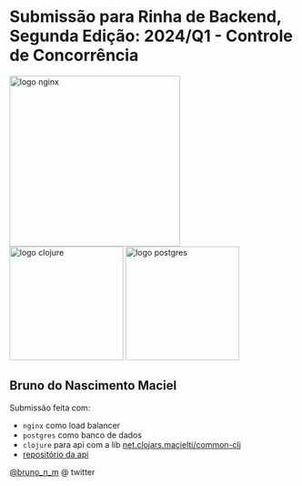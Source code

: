 # Submissão para Rinha de Backend, Segunda Edição: 2024/Q1 - Controle de Concorrência


<img src="https://upload.wikimedia.org/wikipedia/commons/c/c5/Nginx_logo.svg" alt="logo nginx" width="300" height="auto">
<br />
<img src="https://upload.wikimedia.org/wikipedia/commons/5/5d/Clojure_logo.svg" alt="logo clojure" width="200" height="auto">
<img src="https://upload.wikimedia.org/wikipedia/commons/2/29/Postgresql_elephant.svg" alt="logo postgres" width="200" height="auto">


## Bruno do Nascimento Maciel
Submissão feita com:
- `nginx` como load balancer
- `postgres` como banco de dados
- `clojure` para api com a lib [net.clojars.macielti/common-clj](https://clojars.org/net.clojars.macielti/common-clj/)
- [repositório da api](https://github.com/macielti/carimbo)

[@bruno_n_m](https://twitter.com/bruno_n_m) @ twitter
